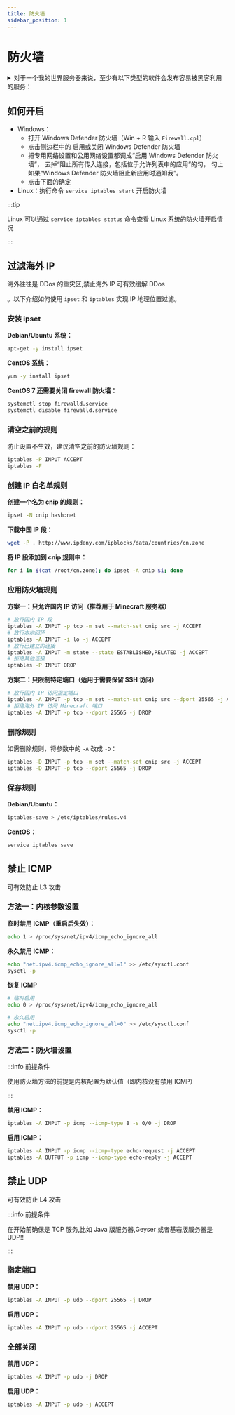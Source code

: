```yaml
---
title: 防火墙
sidebar_position: 1
---
```


# 防火墙

<details>
  <summary>对于一个我的世界服务器来说，至少有以下类型的软件会发布容易被黑客利用的服务：</summary>

- 位于代理服务端后的子服：  
如果子服并未禁止玩家绕过代理服务端连接子服、你的服务器配置了登录插件、你只通过登录服验证玩家身份而子服没有登录插件，
那么玩家就可以直接从公网连接子服并开始游戏而无需登录。由于没有登录步骤验证身份，玩家甚至可以直接登录管理员帐号，从而炸服。
而一旦开启了防火墙阻止公网连接子服，玩家就只能通过代理端连接登录服完成登录步骤，从而避免了这一威胁。
- 部分插件或软件的远程管理功能：  
有一些软件或服务器插件会默认开启远程管理功能，允许管理员通过网页、ssh 等方式管理它，或者你或其他管理员手动开启了它来方便从服务器后台管理服务器。
然而在没有防火墙的情况下，黑客也可以从公网连接这些远程管理服务。如果它们的密码强度不高，甚至是默认密码或无身份认证，黑客就可以通过操控这些软件来攻击服务器
- MySQL 等通过网络连接的数据库：  
如果你的 MySQL 等数据库不需要来自其他服务器的连接（也就是说你的数据库和服务端都在同一服务器上），而你又没有为 MySQL 设置高安全系数的身份验证，
在没有防火墙的情况下，黑客就可以通过公网直接连接你的 MySQL，窃取或篡改你的重要数据。
- OneBot 服务等对外提供 API 的软件：  
如果你的 OneBot 服务等 API 服务不需要来自其他服务器的连接（也就是说你的机器人和框架都在同一服务器上），而你又没有为这些 服务 设置高安全系数的身份验证，
在没有防火墙的情况下，黑客就可以通过公网多直接连接这些 API 来控制这些软件，比如操纵你的机器人发布不实信息或导致其封号

</details>

## 如何开启

- Windows：
    - 打开 Windows Defender 防火墙（Win + R 输入 `Firewall.cpl`）
    - 点击侧边栏中的 启用或关闭 Windows Defender 防火墙
    - 把专用网络设置和公用网络设置都调成“启用 Windows Defender 防火墙”，
去掉“阻止所有传入连接，包括位于允许列表中的应用”的勾，
勾上如果“Windows Defender 防火墙阻止新应用时通知我”。
    - 点击下面的确定
- Linux：执行命令 `service iptables start` 开启防火墙

:::tip

Linux 可以通过 `service iptables status` 命令查看 Linux 系统的防火墙开启情况

:::

## 过滤海外 IP

海外往往是 DDos 的重灾区,禁止海外 IP 可有效缓解 DDos

。以下介绍如何使用 `ipset` 和 `iptables` 实现 IP 地理位置过滤。

### 安装 ipset

**Debian/Ubuntu 系统：**
```bash
apt-get -y install ipset
```

**CentOS 系统：**
```bash
yum -y install ipset
```

**CentOS 7 还需要关闭 firewall 防火墙：**
```bash
systemctl stop firewalld.service
systemctl disable firewalld.service
```

### 清空之前的规则

防止设置不生效，建议清空之前的防火墙规则：

```bash
iptables -P INPUT ACCEPT
iptables -F
```

### 创建 IP 白名单规则

**创建一个名为 cnip 的规则：**
```bash
ipset -N cnip hash:net
```

**下载中国 IP 段：**
```bash
wget -P . http://www.ipdeny.com/ipblocks/data/countries/cn.zone
```

**将 IP 段添加到 cnip 规则中：**
```bash
for i in $(cat /root/cn.zone); do ipset -A cnip $i; done
```

### 应用防火墙规则

**方案一：只允许国内 IP 访问（推荐用于 Minecraft 服务器）**

```bash
# 放行国内 IP 段
iptables -A INPUT -p tcp -m set --match-set cnip src -j ACCEPT
# 放行本地回环
iptables -A INPUT -i lo -j ACCEPT
# 放行已建立的连接
iptables -A INPUT -m state --state ESTABLISHED,RELATED -j ACCEPT
# 拒绝其他连接
iptables -P INPUT DROP
```

**方案二：只限制特定端口（适用于需要保留 SSH 访问）**

```bash
# 放行国内 IP 访问指定端口
iptables -A INPUT -p tcp -m set --match-set cnip src --dport 25565 -j ACCEPT
# 拒绝海外 IP 访问 Minecraft 端口
iptables -A INPUT -p tcp --dport 25565 -j DROP
```

### 删除规则

如需删除规则，将参数中的 `-A` 改成 `-D`：

```bash
iptables -D INPUT -p tcp -m set --match-set cnip src -j ACCEPT
iptables -D INPUT -p tcp --dport 25565 -j DROP
```

### 保存规则

**Debian/Ubuntu：**
```bash
iptables-save > /etc/iptables/rules.v4
```

**CentOS：**
```bash
service iptables save
```

## 禁止 ICMP

可有效防止 L3 攻击

### 方法一：内核参数设置

**临时禁用 ICMP（重启后失效）：**
```bash
echo 1 > /proc/sys/net/ipv4/icmp_echo_ignore_all
```

**永久禁用 ICMP：**
```bash
echo "net.ipv4.icmp_echo_ignore_all=1" >> /etc/sysctl.conf
sysctl -p
```

**恢复 ICMP**
```bash
# 临时启用
echo 0 > /proc/sys/net/ipv4/icmp_echo_ignore_all

# 永久启用
echo "net.ipv4.icmp_echo_ignore_all=0" >> /etc/sysctl.conf
sysctl -p
```

### 方法二：防火墙设置

:::info 前提条件

使用防火墙方法的前提是内核配置为默认值（即内核没有禁用 ICMP）

:::

**禁用 ICMP：**
```bash
iptables -A INPUT -p icmp --icmp-type 8 -s 0/0 -j DROP
```

**启用 ICMP：**
```bash
iptables -A INPUT -p icmp --icmp-type echo-request -j ACCEPT
iptables -A OUTPUT -p icmp --icmp-type echo-reply -j ACCEPT
```

## 禁止 UDP

可有效防止 L4 攻击

:::info 前提条件

在开始前确保是 TCP 服务,比如 Java 版服务器,Geyser 或者基岩版服务器是 UDP!!

:::

### 指定端口

**禁用 UDP：**
```bash
iptables -A INPUT -p udp --dport 25565 -j DROP
```

**启用 UDP：**
```bash
iptables -A INPUT -p udp --dport 25565 -j ACCEPT
```

### 全部关闭

**禁用 UDP：**
```bash
iptables -A INPUT -p udp -j DROP
```

**启用 UDP：**
```bash
iptables -A INPUT -p udp -j ACCEPT
```

